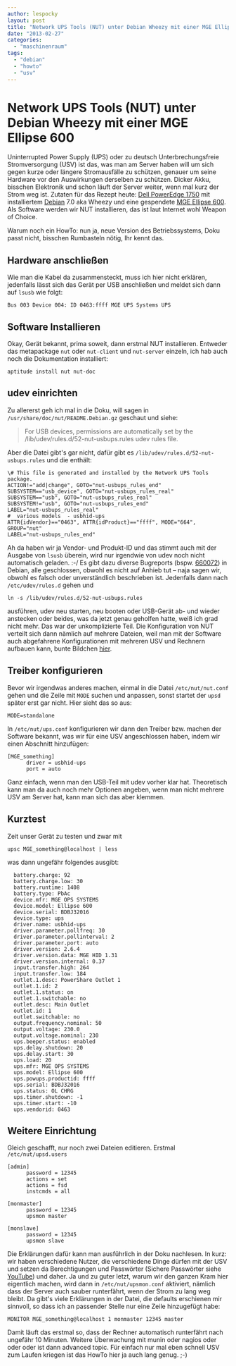 ```yaml
---
author: lespocky
layout: post
title: "Network UPS Tools (NUT) unter Debian Wheezy mit einer MGE Ellipse 600"
date: "2013-02-27"
categories: 
  - "maschinenraum"
tags: 
  - "debian"
  - "howto"
  - "usv"
---
```


# Network UPS Tools (NUT) unter Debian Wheezy mit einer MGE Ellipse 600

Uninterrupted Power Supply (UPS) oder zu deutsch Unterbrechungsfreie Stromversorgung (USV) ist das, was man am Server haben will um sich gegen kurze oder längere Stromausfälle zu schützen, genauer um seine Hardware vor den Auswirkungen derselben zu schützen. Dicker Akku, bisschen Elektronik und schon läuft der Server weiter, wenn mal kurz der Strom weg ist. Zutaten für das Rezept heute: [Dell PowerEdge 1750](http://www.netz39.de/wiki/internal:inventory:computer:kant) mit installiertem [Debian](http://www.debian.org/) 7.0 aka Wheezy und eine gespendete [MGE Ellipse 600](http://powerquality.eaton.de/Products-services/Backup-Power-UPS/Ellipse-MAX.aspx). Als Software werden wir NUT installieren, das ist laut Internet wohl Weapon of Choice.

Warum noch ein HowTo: nun ja, neue Version des Betriebssystems, Doku passt nicht, bisschen Rumbasteln nötig, Ihr kennt das.

## Hardware anschließen

Wie man die Kabel da zusammensteckt, muss ich hier nicht erklären, jedenfalls lässt sich das Gerät per USB anschließen und meldet sich dann auf `lsusb` wie folgt:

    Bus 003 Device 004: ID 0463:ffff MGE UPS Systems UPS

## Software Installieren

Okay, Gerät bekannt, prima soweit, dann erstmal NUT installieren. Entweder das metapackage `nut` oder `nut-client` und `nut-server` einzeln, ich hab auch noch die Dokumentation installiert:

    aptitude install nut nut-doc

## udev einrichten

Zu allererst geh ich mal in die Doku, will sagen in `/usr/share/doc/nut/README.Debian.gz` geschaut und siehe:

>For USB devices, permissions are automatically set by the
>/lib/udev/rules.d/52-nut-usbups.rules udev rules file.

Aber die Datei gibt's gar nicht, dafür gibt es `/lib/udev/rules.d/52-nut-usbups.rules` und die enthält:

    \# This file is generated and installed by the Network UPS Tools package.
    ACTION!="add|change", GOTO="nut-usbups_rules_end"
    SUBSYSTEM=="usb_device", GOTO="nut-usbups_rules_real"
    SUBSYSTEM=="usb", GOTO="nut-usbups_rules_real"
    SUBSYSTEM!="usb", GOTO="nut-usbups_rules_end"
    LABEL="nut-usbups_rules_real"
    #  various models  - usbhid-ups
    ATTR{idVendor}=="0463", ATTR{idProduct}=="ffff", MODE="664", GROUP="nut"
    LABEL="nut-usbups_rules_end"

Ah da haben wir ja Vendor- und Produkt-ID und das stimmt auch mit der Ausgabe von `lsusb` überein, wird nur irgendwie von udev noch nicht automatisch geladen. :-/ Es gibt dazu diverse Bugreports (bspw. [660072](http://bugs.debian.org/cgi-bin/bugreport.cgi?bug=660072)) in Debian, alle geschlossen, obwohl es nicht auf Anhieb tut – naja sagen wir, obwohl es falsch oder unverständlich beschrieben ist. Jedenfalls dann nach `/etc/udev/rules.d` gehen und

    ln -s /lib/udev/rules.d/52-nut-usbups.rules

ausführen, udev neu starten, neu booten oder USB-Gerät ab- und wieder anstecken oder beides, was da jetzt genau geholfen hatte, weiß ich grad nicht mehr. Das war der unkomplizierte Teil. Die Konfiguration von NUT verteilt sich dann nämlich auf mehrere Dateien, weil man mit der Software auch abgefahrene Konfigurationen mit mehreren USV und Rechnern aufbauen kann, bunte Bildchen [hier](http://www.networkupstools.org/docs/user-manual.chunked/ar01s03.html).

## Treiber konfigurieren

Bevor wir irgendwas anderes machen, einmal in die Datei `/etc/nut/nut.conf` gehen und die Zeile mit `MODE` suchen und anpassen, sonst startet der `upsd` später erst gar nicht. Hier sieht das so aus:

    MODE=standalone

In `/etc/nut/ups.conf` konfigurieren wir dann den Treiber bzw. machen der Software bekannt, was wir für eine USV angeschlossen haben, indem wir einen Abschnitt hinzufügen:

    [MGE_something]
          driver = usbhid-ups
          port = auto

Ganz einfach, wenn man den USB-Teil mit udev vorher klar hat. Theoretisch kann man da auch noch mehr Optionen angeben, wenn man nicht mehrere USV am Server hat, kann man sich das aber klemmen.

## Kurztest

Zeit unser Gerät zu testen und zwar mit

    upsc MGE_something@localhost | less

was dann ungefähr folgendes ausgibt:

      battery.charge: 92
      battery.charge.low: 30
      battery.runtime: 1408
      battery.type: PbAc
      device.mfr: MGE OPS SYSTEMS
      device.model: Ellipse 600
      device.serial: BDBJ32016
      device.type: ups
      driver.name: usbhid-ups
      driver.parameter.pollfreq: 30
      driver.parameter.pollinterval: 2
      driver.parameter.port: auto
      driver.version: 2.6.4
      driver.version.data: MGE HID 1.31
      driver.version.internal: 0.37
      input.transfer.high: 264
      input.transfer.low: 184
      outlet.1.desc: PowerShare Outlet 1 
      outlet.1.id: 2
      outlet.1.status: on
      outlet.1.switchable: no
      outlet.desc: Main Outlet
      outlet.id: 1
      outlet.switchable: no
      output.frequency.nominal: 50
      output.voltage: 230.0
      output.voltage.nominal: 230
      ups.beeper.status: enabled
      ups.delay.shutdown: 20
      ups.delay.start: 30
      ups.load: 20
      ups.mfr: MGE OPS SYSTEMS
      ups.model: Ellipse 600
      ups.powups.productid: ffff
      ups.serial: BDBJ32016
      ups.status: OL CHRG
      ups.timer.shutdown: -1
      ups.timer.start: -10
      ups.vendorid: 0463

## Weitere Einrichtung

Gleich geschafft, nur noch zwei Dateien editieren. Erstmal `/etc/nut/upsd.users`

    [admin]
          password = 12345
          actions = set
          actions = fsd
          instcmds = all

    [monmaster]
          password = 12345
          upsmon master

    [monslave]
          password = 12345
          upsmon slave

Die Erklärungen dafür kann man ausführlich in der Doku nachlesen. In kurz: wir haben verschiedene Nutzer, die verschiedene Dinge dürfen mit der USV und setzen da Berechtigungen und Passwörter (Sichere Passwörter siehe [YouTube](https://www.youtube.com/watch?v=_JNGI1dI-e8)) und daher. Ja und zu guter letzt, warum wir den ganzen Kram hier eigentlich machen, wird dann in `/etc/nut/upsmon.conf` aktiviert, nämlich dass der Server auch sauber runterfährt, wenn der Strom zu lang weg bleibt. Da gibt's viele Erklärungen in der Datei, die defaults erschienen mir sinnvoll, so dass ich an passender Stelle nur eine Zeile hinzugefügt habe:

    MONITOR MGE_something@localhost 1 monmaster 12345 master

Damit läuft das erstmal so, dass der Rechner automatisch runterfährt nach ungefähr 10 Minuten. Weitere Überwachung mit munin oder nagios oder oder oder ist dann advanced topic. Für einfach nur mal eben schnell USV zum Laufen kriegen ist das HowTo hier ja auch lang genug. ;-)
